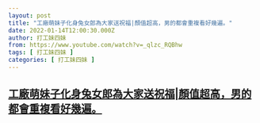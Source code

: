 ```yaml
---
layout: post
title: "工廠萌妹子化身兔女郎為大家送祝福|顏值超高，男的都會重複看好幾遍。"
date: 2022-01-14T12:00:30.000Z
author: 打工妹四妹
from: https://www.youtube.com/watch?v=_qlzc_RQBhw
tags: [ 打工妹四妹 ]
categories: [ 打工妹四妹 ]
---
```

<!--1642161630000-->
[工廠萌妹子化身兔女郎為大家送祝福|顏值超高，男的都會重複看好幾遍。](https://www.youtube.com/watch?v=_qlzc_RQBhw)
------

<div>

</div>
